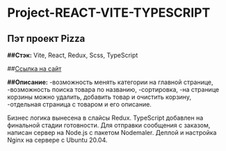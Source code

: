 # Project-REACT-VITE-TYPESCRIPT

## Пэт проект Pizza

__##Стэк:__ Vite, React, Redux, Scss, TypeScript

##[Ссылка на сайт](https://pizza.magmus-web.ru/)

__##Описание:__ 
-возможность менять категории на главной странице, 
-возможность поиска товара по названию,
-сортировка, 
-на странице корзины можно удалить, добавить товар и очистить корзину,
-отдельная страница с товаром и его описание.

Бизнес логика вынесена в слайсы Redux.
TypeScript добавлен на финальной стадии готовности.
Для отправки сообщения с заказом, написан сервер на Node.js с пакетом Nodemaler.
Деплой и настройка Nginx на сервере с Ubuntu 20.04.